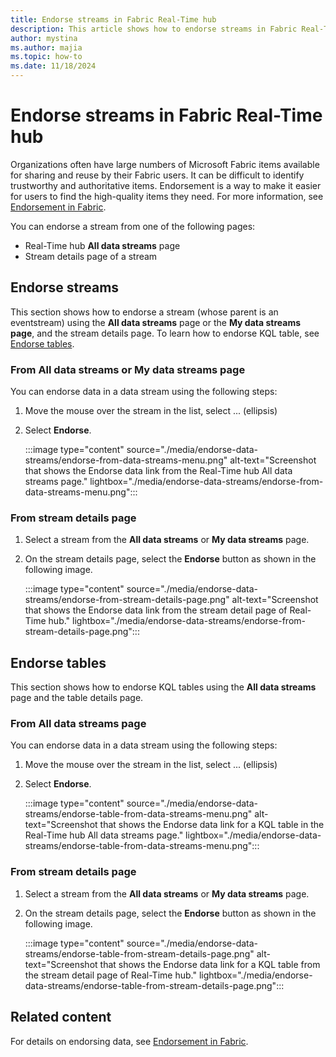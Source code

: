 ```yaml
---
title: Endorse streams in Fabric Real-Time hub
description: This article shows how to endorse streams in Fabric Real-Time hub.
author: mystina
ms.author: majia
ms.topic: how-to
ms.date: 11/18/2024
---
```


# Endorse streams in Fabric Real-Time hub

Organizations often have large numbers of Microsoft Fabric items available for sharing and reuse by their Fabric users. It can be difficult to identify trustworthy and authoritative items. Endorsement is a way to make it easier for users to find the high-quality items they need. For more information, see [Endorsement in Fabric](../get-started/endorsement-promote-certify.md).

You can endorse a stream from one of the following pages:

- Real-Time hub **All data streams** page
- Stream details page of a stream



## Endorse streams

This section shows how to endorse a stream (whose parent is an eventstream) using the **All data streams** page or the **My data streams page**, and the stream details page. To learn how to endorse KQL table, see [Endorse tables](#endorse-tables).

### From All data streams or My data streams page

You can endorse data in a data stream using the following steps:

1. Move the mouse over the stream in the list, select ... (ellipsis)
1. Select **Endorse**.

    :::image type="content" source="./media/endorse-data-streams/endorse-from-data-streams-menu.png" alt-text="Screenshot that shows the Endorse data link from the Real-Time hub All data streams page." lightbox="./media/endorse-data-streams/endorse-from-data-streams-menu.png":::

### From stream details page

1. Select a stream from the **All data streams** or **My data streams** page.
1. On the stream details page, select the **Endorse** button as shown in the following image.

    :::image type="content" source="./media/endorse-data-streams/endorse-from-stream-details-page.png" alt-text="Screenshot that shows the Endorse data link from the stream detail page of Real-Time hub." lightbox="./media/endorse-data-streams/endorse-from-stream-details-page.png":::

## Endorse tables

This section shows how to endorse KQL tables using the **All data streams** page and the table details page.

### From All data streams page

You can endorse data in a data stream using the following steps:

1. Move the mouse over the stream in the list, select ... (ellipsis)
1. Select **Endorse**.

    :::image type="content" source="./media/endorse-data-streams/endorse-table-from-data-streams-menu.png" alt-text="Screenshot that shows the Endorse data link for a KQL table in the Real-Time hub All data streams page." lightbox="./media/endorse-data-streams/endorse-table-from-data-streams-menu.png":::

### From stream details page

1. Select a stream from the **All data streams** or **My data streams** page.
1. On the stream details page, select the **Endorse** button as shown in the following image.

    :::image type="content" source="./media/endorse-data-streams/endorse-table-from-stream-details-page.png" alt-text="Screenshot that shows the Endorse data link for a KQL table from the stream detail page of Real-Time hub." lightbox="./media/endorse-data-streams/endorse-table-from-stream-details-page.png":::

## Related content

For details on endorsing data, see [Endorsement in Fabric](../get-started/endorsement-promote-certify.md).
